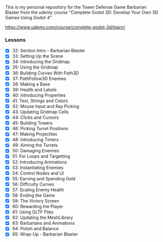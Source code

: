 This is my personal repository for the Tower Defense Game Barbarian Blaster from the udemy course
"Complete Godot 3D: Develop Your Own 3D Games Using Godot 4"

https://www.udemy.com/course/complete-godot-3d/learn/

### Lessons

- [x] 32: Section Intro - Barbarian Blaster
- [x] 33: Setting Up the Scene
- [x] 34: Introducing the Gridmap
- [x] 35: Using the Gridmap
- [x] 36: Building Curves With Path3D
- [x] 37: PathFollow3D Enemies
- [x] 38: Making a Base
- [x] 39: Health and Labels
- [x] 40: Introducing Properties
- [x] 41: Text, Strings and Colors
- [x] 42: Mouse Input and Ray Picking
- [x] 43: Updating Gridmap Cells
- [x] 44: Clicks and Cursors
- [x] 45: Building Towers
- [x] 46: Picking Turret Positions
- [x] 47: Making Projectiles
- [x] 48: Introducing Timers
- [x] 49: Aiming the Turrets
- [x] 50: Damaging Enemies
- [x] 51: For Loops and Targetting
- [x] 52: Introducing Animations
- [x] 53: Instantiating Enemies
- [x] 54: Control Nodes and UI
- [x] 55: Earning and Spending Gold
- [x] 56: Difficulty Curves
- [x] 57: Scaling Enemy Health
- [x] 58: Ending the Game
- [x] 59: The Victory Screen
- [x] 60: Rewarding the Player
- [x] 61: Using GLTF Files
- [x] 62: Updating the MeshLibrary
- [x] 63: Barbarians and Animations
- [x] 64: Polish and Balance
- [x] 65: Wrap-Up - Barbarian Blaster
